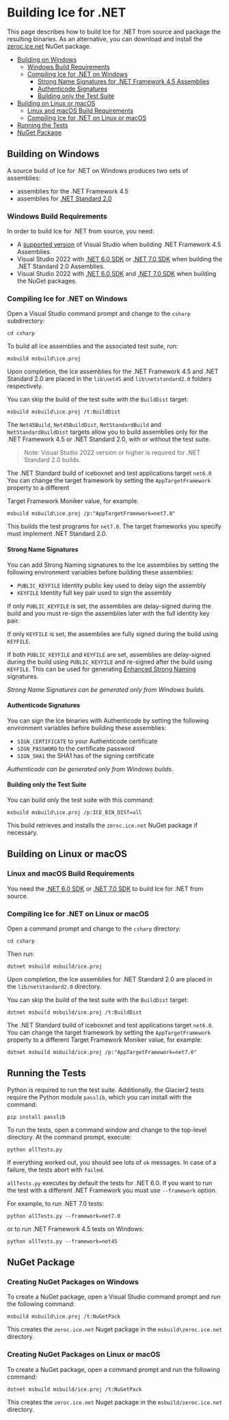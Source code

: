 # Building Ice for .NET

This page describes how to build Ice for .NET from source and package the
resulting binaries. As an alternative, you can download and install the
[zeroc.ice.net][1] NuGet package.

* [Building on Windows](#building-on-windows)
  * [Windows Build Requirements](#windows-build-requirements)
  * [Compiling Ice for \.NET on Windows](#compiling-ice-for-net-on-windows)
    * [Strong Name Signatures for .NET Framework 4.5 Assemblies](#strong-name-signatures-for-net-framework-45-assemblies)
    * [Authenticode Signatures](#authenticode-signatures)
    * [Building only the Test Suite](#building-only-the-test-suite)
* [Building on Linux or macOS](#building-on-linux-or-macos)
  * [Linux and macOS Build Requirements](#linux-and-macos-build-requirements)
  * [Compiling Ice for \.NET on Linux or macOS](#compiling-ice-for-net-on-linux-or-macos)
* [Running the Tests](#running-the-tests)
* [NuGet Package](#nuget-package)

## Building on Windows

A source build of Ice for .NET on Windows produces two sets of assemblies:

* assemblies for the .NET Framework 4.5
* assemblies for [.NET Standard 2.0][2]

### Windows Build Requirements

In order to build Ice for .NET from source, you need:

* A [supported version][3] of Visual Studio when building .NET Framework 4.5 Assemblies.
* Visual Studio 2022 with [.NET 6.0 SDK][4] or [.NET 7.0 SDK][5] when building the .NET Standard 2.0 Assemblies.
* Visual Studio 2022 with [.NET 6.0 SDK][4] and [.NET 7.0 SDK][5] when building the NuGet packages.

### Compiling Ice for .NET on Windows

Open a Visual Studio command prompt and change to the `csharp` subdirectory:

```shell
cd csharp
```

To build all Ice assemblies and the associated test suite, run:

```shell
msbuild msbuild\ice.proj
```

Upon completion, the Ice assemblies for the .NET Framework 4.5 and .NET Standard 2.0 are placed
in the `lib\net45` and `lib\netstandard2.0` folders respectively.

You can skip the build of the test suite with the `BuildDist` target:

```shell
msbuild msbuild\ice.proj /t:BuildDist
```

The `Net45Build`, `Net45BuildDist`, `NetStandardBuild` and `NetStandardBuildDist` targets allow
you to build assemblies only for the .NET Framework 4.5 or .NET Standard 2.0, with or without
the test suite.

> Note: Visual Studio 2022 version or higher is required for .NET Standard 2.0 builds.

The .NET Standard build of iceboxnet and test applications target `net6.0` You can change
the target framework by setting the `AppTargetFramework` property to a different

Target Framework Moniker value, for example:

```shell
msbuild msbuild\ice.proj /p:"AppTargetFramework=net7.0"
```

This builds the test programs for `net7.0`. The target frameworks you specify
must implement .NET Standard 2.0.

#### Strong Name Signatures

You can add Strong Naming signatures to the Ice assemblies by setting the
following environment variables before building these assemblies:

* `PUBLIC_KEYFILE` Identity public key used to delay sign the assembly
* `KEYFILE` Identity full key pair used to sign the assembly

If only `PUBLIC_KEYFILE` is set, the assemblies are delay-signed during the
build and you must re-sign the assemblies later with the full identity key pair.

If only `KEYFILE` is set, the assemblies are fully signed during the build using
`KEYFILE`.

If both `PUBLIC_KEYFILE` and `KEYFILE` are set, assemblies are delay-signed
during the build using `PUBLIC_KEYFILE` and re-signed after the build using
`KEYFILE`. This can be used for generating [Enhanced Strong Naming][6]
signatures.

*Strong Name Signatures can be generated only from Windows builds.*

#### Authenticode Signatures

You can sign the Ice binaries with Authenticode by setting the following
environment variables before building these assemblies:

* `SIGN_CERTIFICATE` to your Authenticode certificate
* `SIGN_PASSWORD` to the certificate password
* `SIGN_SHA1` the SHA1 has of the signing certificate

*Authenticode can be generated only from Windows builds.*

#### Building only the Test Suite

You can build only the test suite with this command:

```shell
msbuild msbuild\ice.proj /p:ICE_BIN_DIST=all
```

This build retrieves and installs the `zeroc.ice.net` NuGet package if
necessary.

## Building on Linux or macOS

### Linux and macOS Build Requirements

You need the [.NET 6.0 SDK][4] or [.NET 7.0 SDK][5] to build Ice for .NET from source.

### Compiling Ice for .NET on Linux or macOS

Open a command prompt and change to the `csharp` directory:

```shell
cd csharp
```

Then run:

```shell
dotnet msbuild msbuild/ice.proj
```

Upon completion, the Ice assemblies for .NET Standard 2.0 are placed in the `lib/netstandard2.0`
directory.

You can skip the build of the test suite with the `BuildDist` target:

```shell
dotnet msbuild msbuild/ice.proj /t:BuildDist
```

The .NET Standard build of iceboxnet and test applications target `net6.0`. You can change the target
framework by setting the `AppTargetFramework` property to a different Target Framework Moniker value,
for example:

```shell
dotnet msbuild msbuild/ice.proj /p:"AppTargetFramework=net7.0"
```

## Running the Tests

Python is required to run the test suite. Additionally, the Glacier2 tests
require the Python module `passlib`, which you can install with the command:

```shell
pip install passlib
```

To run the tests, open a command window and change to the top-level directory.
At the command prompt, execute:

```shell
python allTests.py
```

If everything worked out, you should see lots of `ok` messages. In case of a
failure, the tests abort with `failed`.

`allTests.py` executes by default the tests for .NET 6.0. If you want to run
the test with a different .NET Framework you must use `--framework` option.

For example, to run .NET 7.0 tests:

```shell
python allTests.py --framework=net7.0
```

or to run .NET Framework 4.5 tests on Windows:

```shell
python allTests.py --framework=net45
```

## NuGet Package

### Creating NuGet Packages on Windows

To create a NuGet package, open a Visual Studio command prompt and run the
following command:

```shell
msbuild msbuild\ice.proj /t:NuGetPack
```

This creates the `zeroc.ice.net` Nuget package in the `msbuild\zeroc.ice.net`
directory.

### Creating NuGet Packages on Linux or macOS

To create a NuGet package, open a command prompt and run the following command:

```shell
dotnet msbuild msbuild/ice.proj /t:NuGetPack
```

This creates the `zeroc.ice.net` Nuget package in the `msbuild/zeroc.ice.net`
directory.

[1]: https://zeroc.com/downloads/ice
[2]: https://blogs.msdn.microsoft.com/dotnet/2017/08/14/announcing-net-standard-2-0
[3]: https://doc.zeroc.com/ice/3.7/release-notes/supported-platforms-for-ice-3-7-10
[4]: https://dotnet.microsoft.com/en-us/download/dotnet/6.0
[5]: https://dotnet.microsoft.com/en-us/download/dotnet/7.0
[6]: https://docs.microsoft.com/en-us/dotnet/framework/app-domains/enhanced-strong-naming

